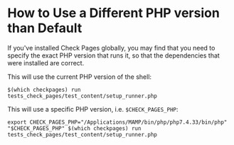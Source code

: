 <!--
id: php_version
tags: ''
-->

# How to Use a Different PHP version than Default

If you've installed Check Pages globally, you may find that you need to specify the exact PHP version that runs it, so that the dependencies that were installed are correct.

This will use the current PHP version of the shell:

```shell
$(which checkpages) run tests_check_pages/test_content/setup_runner.php
```

This will use a specific PHP version, i.e. `$CHECK_PAGES_PHP`:

```shell
export CHECK_PAGES_PHP="/Applications/MAMP/bin/php/php7.4.33/bin/php"
"$CHECK_PAGES_PHP" $(which checkpages) run tests_check_pages/test_content/setup_runner.php
```
